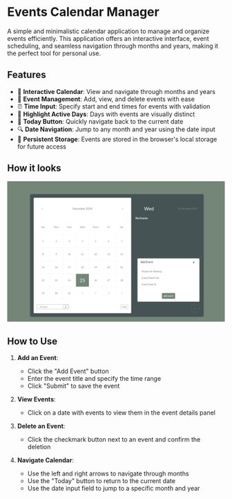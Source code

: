 # Events Calendar Manager

A simple and minimalistic calendar application to manage and organize events efficiently. This application offers an interactive interface, event scheduling, and seamless navigation through months and years, making it the perfect tool for personal use.

## Features

- 📅 **Interactive Calendar**: View and navigate through months and years
- 📝 **Event Management**: Add, view, and delete events with ease
- ⏰ **Time Input**: Specify start and end times for events with validation
- 🌟 **Highlight Active Days**: Days with events are visually distinct
- 🔄 **Today Button**: Quickly navigate back to the current date
- 🔍 **Date Navigation**: Jump to any month and year using the date input
- 💾 **Persistent Storage**: Events are stored in the browser's local storage for future access

## How it looks

![Calendar Screenshot](src/calendar-img.png)

## How to Use

1. **Add an Event**:
    - Click the "Add Event" button
    - Enter the event title and specify the time range
    - Click "Submit" to save the event

2. **View Events**:
    - Click on a date with events to view them in the event details panel

3. **Delete an Event**:
    - Click the checkmark button next to an event and confirm the deletion

4. **Navigate Calendar**:
    - Use the left and right arrows to navigate through months
    - Use the "Today" button to return to the current date
    - Use the date input field to jump to a specific month and year
